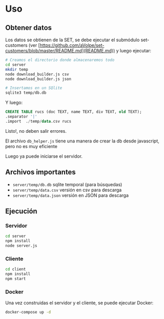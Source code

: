 # Uso

## Obtener datos

Los datos se obtienen de la SET, se debe ejecutar el submódulo set-customers
(ver [https://github.com/aVolpe/set-customers/blob/master/README.md](README.md))
y luego ejecutar:

```bash
# Creamos el directorio donde almacenaremos todo
cd server
mkdir temp 
node download_builder.js csv
node download_builder.js json

# Insertamos en un SQlite
sqlite3 temp/db.db
```

Y luego:

```SQL
CREATE TABLE rucs (doc TEXT, name TEXT, div TEXT, old TEXT);
.separator '|'
.import  ./temp/data.csv rucs
```

Listo!, no deben salir errores.

El archivo `db_helper.js` tiene una manera de crear la db desde
javascript, pero no es muy eficiente

Luego ya puede iniciarse el servidor.

## Archivos importantes

* `server/temp/db.db` sqlite temporal (para búsquedas)
* `server/temp/data.csv` versión en csv para descarga
* `server/temp/data.json` versión en JSON para descarga

## Ejecución

### Servidor

```bash
cd server
npm install
node server.js
```

### Cliente

```bash
cd client
npm install
npm start
```

### Docker

Una vez construidas el servidor y el cliente, se puede ejecutar Docker:

```bash
docker-compose up -d
```
